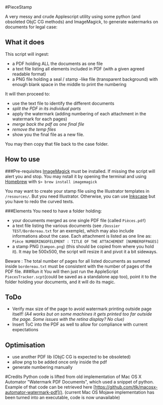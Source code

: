 #PieceStamp

A very messy and crude Applescript utility using some python (and obsoleted ObjC CG methods) and ImageMagick, to generate watermarks on documents for legal case:


What it does
-

This script will ingest:

- a PDF holding ALL the documents as one file
- a text file listing all elements included in PDF (with a given agreed readable format)
- a PNG file holding a seal / stamp -like file (transparent background) with enough blank space in the middle to print the numbering

It will then proceed to: 

- use the text file to identify the different documents
- *split the PDF in its individual parts*
- apply the watermark (adding numbering of each attachment in the watermark for each pages)
- *merge back the pdf as one final file*
- *remove the temp files*
- show you the final file as a new file.

You may then copy that file back to the case folder.

How to use
-
###Pre-requisites
[ImageMagick](https://imagemagick.org) must be installed. If missing the script will alert you and stop.
You may nstall it by opening the terminal and using [Homebrew](https://brew.sh) with `$> brew install imagemagick`

You may want to create your stamp file using the Illustrator templates in `/resources/`. But you need Illustrator. Otherwise, you can use [Inkscape](https://inkscape.org) but you have to redo the curved texts.

###Elements
You need to have a folder holding:

- your documents merged as one single PDF file (called `Pièces.pdf`)
- a text file listing the various documents (see `/Dossier TEST/Bordereau.txt` for an exemple), which may also include informations about the case. Each attachment is listed as one line as: `Pièce NUMBERINGOFELEMENT : TITLE OF THE ATTACHEMENT [NUMBEROFPAGES]`
- a stamp PNG (`tampon.png`) (this should be copied from where you hold it). It may be 500x500, the script will resize it and pivot it a bit sideways.

Beware : The total number of pages for all listed documents as summed inside `bordereau.txt` must be consistent with the number of pages of the PDF file.
###Run it
You will then just run the AppleScript `PiecesTracker.scpt`(could be saved as a standalone app too), point it to the folder holding your documents, and it will do its magic.

ToDo
-
- Verify max size of the page to avoid watermark printing outside page itself! *(A4 works but on some machines it gets printed too far outside the page. Some issues with the retina display? No clue)*
- Insert ToC into the PDF as well to allow for compliance with current expectations

Optimisation 
-
- use another PDF lib (ObjC CG is expected to be obsoleted)
- allow png to be added once only inside the pdf
- generate numbering manually

#Credits
Python code is lifted from old implementation of Mac OS X Automator "Watermark PDF Documents", which used a snippet of python. Example of that code can be retrieved here [https://github.com/tlk/macosx-automator-watermark-pdf](). (current Mac OS Mojave implementation has been turned into an executable, code is now unavailable)